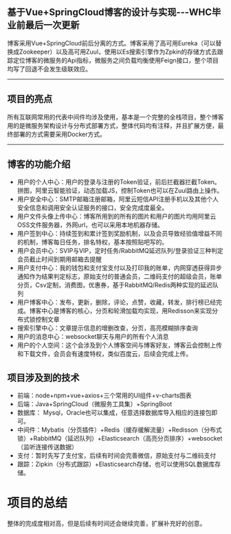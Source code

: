 ## 基于Vue+SpringCloud博客的设计与实现---WHC毕业前最后一次更新
博客采用Vue+SpringCloud前后分离的方式。博客采用了高可用Eureka（可以替换成Zookeeper）以及高可用Zuul，使用以Es搜索引擎作为Zpkin的存储方式去跟踪定位博客的微服务的Api指标，微服务之间负载均衡使用Feign接口，整个项目均写了回退不会发生级联效应。
***
## 项目的亮点
所有互联网常用的代表中间件均涉及使用，基本是一个完整的全栈项目，整个博客用的是微服务架构设计与分布式部署方式，整体代码均有注释，并且扩展方便，最终部署的方式需要采用Docker方式。
***
## 博客的功能介绍
* 用户的个人中心：用户的登录与注册的Token验证，前后拦截器拦截Token。拼图，阿里云智能验证，动态加载JS，控制Token也可以在Zuul路由上操作。
* 用户安全中心：SMTP邮箱注册邮箱，阿里云短信API注册手机以及其他个人安全信息和调用安全认证服务的接口，安全完成度最全。
* 用户文件头像上传中心：博客所用到的所有的图片和用户的图片均用阿里云OSS文件服务器，外网url，也可以采用本地机器存储。
* 用户签到中心：持续签到和累计签到奖励机制，以及会员导致经验值增益不同的机制，博客每日任务，排名特权，基本按照贴吧写的。
* 用户会员中心：SVIP与VIP，定时任务/RabbitMQ延迟队列/登录验证三种判定会员截止时间到期用邮箱去提醒
* 用户支付中心：我的钱包和支付宝支付以及打印我的账单，内网穿透获得异步通知作为结果判定标志，原始支付的普通会员，二维码支付的超级会员，账单分页，Csv定制，消费图，优惠券，基于RabbitMQ/Redis两种实现的延迟队列
* 用户博客中心：发布，更新，删除，评论，点赞，收藏，转发，排行榜已经完成。博客中心是博客的核心，分页和轮滑加载均实现，用Redisson来实现分布式锁控制文章
* 搜索引擎中心：文章提示信息的增删改查，分页，高亮模糊排序查询
* 用户的消息中心：websocket聊天与用户的所有个人消息
* 用户的个人空间：这个会涉及到个人博客空间与博客好友，博客云会控制上传和下载文件，会员会有速度特权，类似百度云，后续会完成上传。
## 项目涉及到的技术
*  前端：node+npm+vue+axios+三个常用的UI组件+v-charts图表
*  后端：Java+SpringCloud（微服务工具集）+SpringBoot
*  数据库： Mysql，Oracle也可以集成，任意选择数据库导入相应的连接包即可。
*  中间件：Mybatis（分页插件）+Redis（缓存缓解流量）+Redisson（分布式锁）+RabbitMQ（延迟队列）+Elasticsearch（高亮分页排序）+websocket（监听连接传送数据）
*  支付：暂时先写了支付宝，后续有时间会完善微信，原始支付与二维码支付
*  跟踪：Zipkin（分布式跟踪）+Elasticsearch存储，也可以使用SQL数据库存储。
#  项目的总结
整体的完成度相对高，但是后续有时间还会继续完善，扩展补充好的创意。
